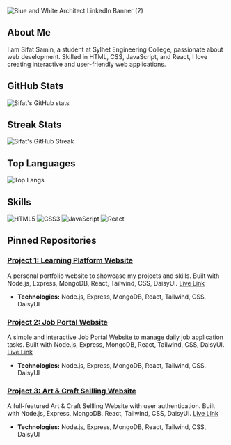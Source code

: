 ![Blue and White Architect LinkedIn Banner (2)](https://github.com/user-attachments/assets/e00c6458-3c01-49ce-b9a8-420ea76e206f)

## About Me
I am Sifat Samin, a student at Sylhet Engineering College, passionate about web development. Skilled in HTML, CSS, JavaScript, and React, I love creating interactive and user-friendly web applications.

## GitHub Stats
![Sifat's GitHub stats](https://github-readme-stats.vercel.app/api?username=yourusername&show_icons=true&theme=radical)

## Streak Stats
![Sifat's GitHub Streak](https://github-readme-streak-stats.herokuapp.com/?user=yourusername&theme=radical)

## Top Languages
![Top Langs](https://github-readme-stats.vercel.app/api/top-langs/?username=yourusername&layout=compact&theme=radical)

## Skills
![HTML5](https://img.shields.io/badge/-HTML5-E34F26?style=flat&logo=html5&logoColor=white)
![CSS3](https://img.shields.io/badge/-CSS3-1572B6?style=flat&logo=css3&logoColor=white)
![JavaScript](https://img.shields.io/badge/-JavaScript-F7DF1E?style=flat&logo=javascript&logoColor=black)
![React](https://img.shields.io/badge/-React-61DAFB?style=flat&logo=react&logoColor=black)


## Pinned Repositories

### [Project 1: Learning Platform Website](https://github.com/SamSkull19/EduQuest_Learning_Platform)
A personal portfolio website to showcase my projects and skills. Built with Node.js, Express, MongoDB, React, Tailwind, CSS, DaisyUI.
[Live Link](https://learningplatform-a19d4.web.app)
- **Technologies:** Node.js, Express, MongoDB, React, Tailwind, CSS, DaisyUI

### [Project 2: Job Portal Website](https://github.com/SamSkull19/JobVoyage_JobPortal)
A simple and interactive Job Portal Website to manage daily job application tasks. Built with Node.js, Express, MongoDB, React, Tailwind, CSS, DaisyUI.
[Live Link](https://jobvoyage-47a0e.web.app/)
- **Technologies:** Node.js, Express, MongoDB, React, Tailwind, CSS, DaisyUI

### [Project 3: Art & Craft Sellling Website](https://github.com/SamSkull19/Art-Craft_Selling)
A full-featured Art & Craft Sellling Website with user authentication. Built with Node.js, Express, MongoDB, React, Tailwind, CSS, DaisyUI.
[Live Link](https://neffroxxcrafts.web.app/)
- **Technologies:** Node.js, Express, MongoDB, React, Tailwind, CSS, DaisyUI
